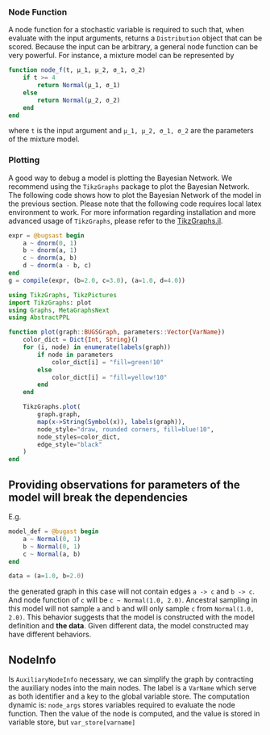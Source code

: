 ### Node Function
A node function for a stochastic variable is required to such that, when evaluate with the input arguments, returns a `Distribution` object that can be scored.
Because the input can be arbitrary, a general node function can be very powerful.
For instance, a mixture model can be represented by
```julia
function node_f(t, μ_1, μ_2, σ_1, σ_2)
    if t >= 4
        return Normal(μ_1, σ_1)
    else
        return Normal(μ_2, σ_2)
    end
end
```
where `t` is the input argument and `μ_1, μ_2, σ_1, σ_2` are the parameters of the mixture model.

### Plotting
A good way to debug a model is plotting the Bayesian Network. 
We recommend using the `TikzGraphs` package to plot the Bayesian Network. 
The following code shows how to plot the Bayesian Network of the model in the previous section. 
Please note that the following code requires local latex environment to work. 
For more information regarding installation and more advanced usage of `TikzGraphs`, please refer to the [TikzGraphs.jl](https://github.com/JuliaTeX/TikzGraphs.jl).

```julia
expr = @bugsast begin
    a ~ dnorm(0, 1)
    b ~ dnorm(a, 1)
    c ~ dnorm(a, b)
    d ~ dnorm(a - b, c)
end
g = compile(expr, (b=2.0, c=3.0), (a=1.0, d=4.0))

using TikzGraphs, TikzPictures
import TikzGraphs: plot
using Graphs, MetaGraphsNext
using AbstractPPL

function plot(graph::BUGSGraph, parameters::Vector{VarName})
    color_dict = Dict{Int, String}()
    for (i, node) in enumerate(labels(graph))
        if node in parameters
            color_dict[i] = "fill=green!10"
        else
            color_dict[i] = "fill=yellow!10"
        end
    end

    TikzGraphs.plot(
        graph.graph, 
        map(x->String(Symbol(x)), labels(graph)), 
        node_style="draw, rounded corners, fill=blue!10", 
        node_styles=color_dict,
        edge_style="black"
    )
end
```

## Providing observations for parameters of the model will break the dependencies
E.g.
```julia
model_def = @bugast begin
    a ~ Normal(0, 1)
    b ~ Normal(0, 1)
    c ~ Normal(a, b)
end

data = (a=1.0, b=2.0)
```
the generated graph in this case will not contain edges `a -> c` and `b -> c`. And node function of `c` will be `c ~ Normal(1.0, 2.0)`. Ancestral sampling in this model will not sample `a` and `b` and will only sample `c` from `Normal(1.0, 2.0)`.
This behavior suggests that the model is constructed with the model definition and **the data**. Given different data, the model constructed may have different behaviors.

## NodeInfo
Is `AuxiliaryNodeInfo` necessary, we can simplify the graph by contracting the auxiliary nodes into the main nodes.
The label is a `VarName` which serve as both identifier and a key to the global variable store.
The computation dynamic is: `node_args` stores variables required to evaluate the node function.
Then the value of the node is computed, and the value is stored in variable store, but `var_store[varname]`  